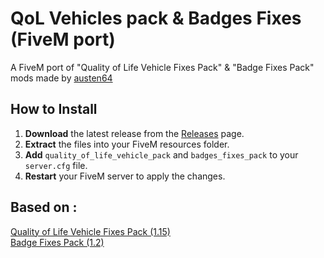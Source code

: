 # QoL Vehicles pack & Badges Fixes (FiveM port)
 A FiveM port of "Quality of Life Vehicle Fixes Pack" & "Badge Fixes Pack" mods made by [austen64](https://gta5-mods.com/users/austen64)  <br/>

## How to Install
1. **Download** the latest release from the [Releases](https://github.com/Weilher420/QoL_Vehicles_Pack_and_Badges_Fixes_FiveM_Port/releases) page.
2. **Extract** the files into your FiveM resources folder.
3. **Add** `quality_of_life_vehicle_pack` and `badges_fixes_pack` to your `server.cfg` file.
4. **Restart** your FiveM server to apply the changes.

## Based on : <br /> ##
[Quality of Life Vehicle Fixes Pack (1.15)](https://gta5-mods.com/vehicles/quality-of-life-vehicle-pack-replace) <br />
[Badge Fixes Pack (1.2)](https://gta5-mods.com/vehicles/badge-fixes-pack) <br />

